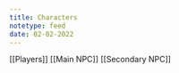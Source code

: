 ```yaml
---
title: Characters
notetype: feed
date: 02-02-2022
---
```


[[Players]]
[[Main NPC]]
[[Secondary NPC]]
